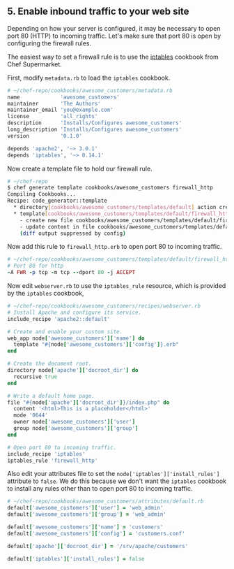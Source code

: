 ## 5. Enable inbound traffic to your web site

Depending on how your server is configured, it may be necessary to open port 80 (HTTP) to incoming traffic. Let's make sure that port 80 is open by configuring the firewall rules.

The easiest way to set a firewall rule is to use the [iptables](https://supermarket.chef.io/cookbooks/iptables) cookbook from Chef Supermarket.

First, modify <code class="file-path">metadata.rb</code> to load the `iptables` cookbook.

```ruby
# ~/chef-repo/cookbooks/awesome_customers/metadata.rb
name             'awesome_customers'
maintainer       'The Authors'
maintainer_email 'you@example.com'
license          'all_rights'
description      'Installs/Configures awesome_customers'
long_description 'Installs/Configures awesome_customers'
version          '0.1.0'

depends 'apache2', '~> 3.0.1'
depends 'iptables', '~> 0.14.1'
```

Now create a template file to hold our firewall rule.

```bash
# ~/chef-repo
$ chef generate template cookbooks/awesome_customers firewall_http
Compiling Cookbooks...
Recipe: code_generator::template
  * directory[cookbooks/awesome_customers/templates/default] action create (up to date)
  * template[cookbooks/awesome_customers/templates/default/firewall_http.erb] action create
    - create new file cookbooks/awesome_customers/templates/default/firewall_http.erb
    - update content in file cookbooks/awesome_customers/templates/default/firewall_http.erb from none to e3b0c4
    (diff output suppressed by config)
```

Now add this rule to <code class="file-path">firewall_http.erb</code> to open port 80 to incoming traffic.

```ruby
# ~/chef-repo/cookbooks/awesome_customers/templates/default/firewall_http.erb
# Port 80 for http
-A FWR -p tcp -m tcp --dport 80 -j ACCEPT
```

Now edit <code class="file-path">webserver.rb</code> to use the `iptables_rule` resource, which is provided by the `iptables` cookbook,

```ruby
# ~/chef-repo/cookbooks/awesome_customers/recipes/webserver.rb
# Install Apache and configure its service.
include_recipe 'apache2::default'

# Create and enable your custom site.
web_app node['awesome_customers']['name'] do
  template "#{node['awesome_customers']['config']}.erb"
end

# Create the document root.
directory node['apache']['docroot_dir'] do
  recursive true
end

# Write a default home page.
file "#{node['apache']['docroot_dir']}/index.php" do
  content '<html>This is a placeholder</html>'
  mode '0644'
  owner node['awesome_customers']['user']
  group node['awesome_customers']['group']
end

# Open port 80 to incoming traffic.
include_recipe 'iptables'
iptables_rule 'firewall_http'
```

Also edit your attributes file to set the `node['iptables']['install_rules']` attribute to `false`. We do this because we don't want the `iptables` cookbook to install any rules other than to open port 80 to incoming traffic.

```ruby
# ~/chef-repo/cookbooks/awesome_customers/attributes/default.rb
default['awesome_customers']['user'] = 'web_admin'
default['awesome_customers']['group'] = 'web_admin'

default['awesome_customers']['name'] = 'customers'
default['awesome_customers']['config'] = 'customers.conf'

default['apache']['docroot_dir'] = '/srv/apache/customers'

default['iptables']['install_rules'] = false
```
